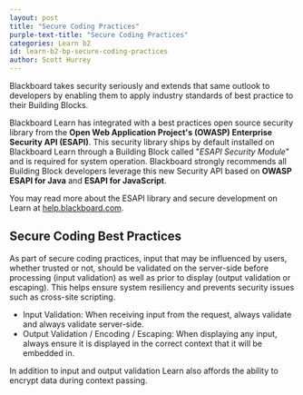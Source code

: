 ```yaml
---
layout: post
title: "Secure Coding Practices" 
purple-text-title: "Secure Coding Practices"
categories: Learn b2
id: learn-b2-bp-secure-coding-practices
author: Scott Hurrey
---
```

Blackboard takes security seriously and extends that same outlook to
developers by enabling them to apply industry standards of best practice to
their Building Blocks.

Blackboard Learn has integrated with a best practices open source security
library from the **Open Web Application Project's (OWASP) Enterprise Security
API (ESAPI)**. This security library ships by default installed on Blackboard
Learn through a Building Block called "_ESAPI Security Module_" and is
required for system operation. Blackboard strongly recommends all Building
Block developers leverage this new Security API based on **OWASP ESAPI for
Java** and **ESAPI for JavaScript**.

You may read more about the ESAPI library and secure development on Learn at
[help.blackboard.com](https://help.blackboard.com/en-us/Learn/9.1_2014_04/Administrator/070_Server_Management_and_Integrations/Security).

## Secure Coding Best Practices

As part of secure coding practices, input that may be influenced by users,
whether trusted or not, should be validated on the server-side before
processing (input validation) as well as prior to display (output validation
or escaping). This helps ensure system resiliency and prevents security issues
such as cross-site scripting.

  * Input Validation: When receiving input from the request, always validate and always validate server-side.
  * Output Validation / Encoding / Escaping: When displaying any input, always ensure it is displayed in the correct context that it will be embedded in.

In addition to input and output validation Learn also affords the ability to
encrypt data during context passing.


